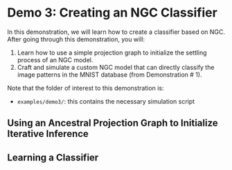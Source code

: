 # Demo 3: Creating an NGC Classifier

In this demonstration, we will learn how to create a classifier based on NGC.
After going through this demonstration, you will:

1.  Learn how to use a simple projection graph to initialize the settling process
of an NGC model.
2.  Craft and simulate a custom NGC model that can directly classify the image
patterns in the MNIST database (from Demonstration \# 1).

Note that the folder of interest to this demonstration is:
+ `examples/demo3/`: this contains the necessary simulation script

## Using an Ancestral Projection Graph to Initialize Iterative Inference



## Learning a Classifier
